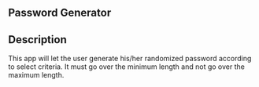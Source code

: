 ## Password Generator 

## Description 

This app will let the user generate his/her randomized password according to select criteria. It must go over the minimum length and not go over the maximum length. 